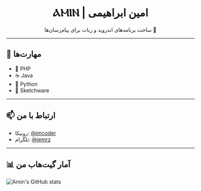 <h1 align="center">ⲀⲘⲒⲚ | امین ابراهیمی</h1>

<p align="center">ساخت برنامه‌های اندروید و ربات برای پیام‌رسان‌ها 🚀</p>

---

## 🧠 مهارت‌ها

- 🐘 PHP  
- ☕ Java  
- 🐍 Python  
- 📱 Sketchware  

---

## 📫 ارتباط با من

- روبیکا: [@imcoder](https://rubika.ir/imcoder)  
- تلگرام: [@iemrz](https://t.me/iemrz)

---

## 📊 آمار گیت‌هاب من

![Amin's GitHub stats](https://github-readme-stats.vercel.app/api?username=MrAminCoder&show_icons=true&theme=dark)

